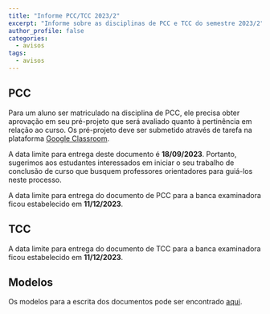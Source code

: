 ```yaml
---
title: "Informe PCC/TCC 2023/2" 
excerpt: "Informe sobre as disciplinas de PCC e TCC do semestre 2023/2"
author_profile: false
categories:
  - avisos
tags:
  - avisos
---
```


## PCC

Para um aluno ser matriculado na disciplina de PCC, ele precisa obter aprovação em seu pré-projeto que será avaliado quanto à pertinência em relação ao curso. Os pré-projeto deve ser submetido através de tarefa na plataforma [Google Classroom](https://classroom.google.com/c/NjE4NzQ1OTM5MTM4?cjc=gh3c4ds).


A data limite para entrega deste documento é **18/09/2023**. Portanto, sugerimos aos estudantes interessados em iniciar o seu trabalho de conclusão de curso que busquem professores orientadores para guiá-los neste processo.

A data limite para entrega do documento de PCC para a banca examinadora ficou estabelecido em **11/12/2023**.

## TCC

A data limite para entrega do documento de TCC para a banca examinadora ficou estabelecido em **11/12/2023**.

## Modelos

Os modelos para a escrita dos documentos pode ser encontrado [aqui](https://github.com/ifbmodels).
